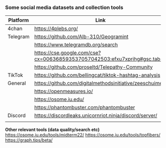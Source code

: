 ### Some social media datasets and collection tools 

| Platform | Link                                                                      |
| -------- | ------------------------------------------------------------------------- |
| 4chan    | https://4plebs.org/                                                       |
| Telegram | https://github.com/Alb-310/Geogramint                                     |
|          | https://www.telegramdb.org/search                                         |
|          | https://cse.google.com/cse?cx=006368593537057042503:efxu7xprihg#gsc.tab=0 |
|          | https://github.com/proseltd/Telepathy-Community                           |
| TikTok   | https://github.com/bellingcat/tiktok-hashtag-analysis                     |
| General  | https://github.com/digitalmethodsinitiative/zeeschuimer                   |
|          | https://openmeasures.io/                                                  |
|          | https://osome.iu.edu/                                                     |
|          | https://phantombuster.com/phantombuster                                   |
| Discord  | https://discordleaks.unicornriot.ninja/discord/server/                    |
|          |                                                                           |

**Other relevant tools (data quality/search etc)**
https://osome.iu.edu/tools/midterm22/
https://osome.iu.edu/tools/topfibers/
https://graph.tips/beta/